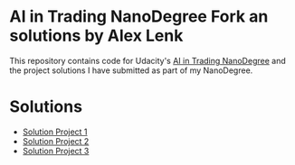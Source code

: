 # AI in Trading NanoDegree Fork an solutions by Alex Lenk
This repository contains code for Udacity's [AI in Trading NanoDegree](https://www.udacity.com/course/nd880) and the project solutions I have submitted as part of my NanoDegree.

# Solutions
* [Solution Project 1](/project/project_1/project_1_starter_solution.ipynb)
* [Solution Project 2](/project/project_2/project_2_starter_solution.ipynb)
* [Solution Project 3](/project/project_3/project_2_starter_solution.ipynb)
